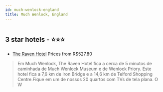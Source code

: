 ```yaml
---
id: much-wenlock-england
title: Much Wenlock, England
---
```


<center><img src="https://i.travelapi.com/hotels/14000000/13250000/13246000/13245911/aae659a0_z.jpg" alt="" /></center>


##  3 star hotels - ⭐️⭐️⭐️

-    [The Raven Hotel](https://www.hurb.com/br/aud/https://www.hurb.com/br/hotels/much-wenlock/the-raven-hotel-HT-4T73?cmp=18055) Prices from R$527.80
   > Em Much Wenlock, The Raven Hotel fica a cerca de 5 minutos de caminhada de Much Wenlock Museum e de Wenlock Priory.  Este hotel fica a 7,6 km de Iron Bridge e a 14,6 km de Telford Shopping Centre.Fique em um de nossos 20 quartos com TVs de tela plana. O W
